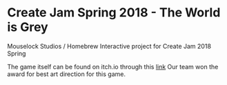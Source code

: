 # Create Jam Spring 2018 - The World is Grey
Mouselock Studios / Homebrew Interactive project for Create Jam 2018 Spring

The game itself can be found on itch.io through this [link](https://mouselock-studio.itch.io/the-world-is-grey)
Our team won the award for best art direction for this game.


